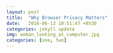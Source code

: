 ```yaml
---
layout: post
title:  "Why Browser Privacy Matters"
date:   2016-06-13 10:51:47 +0530
categories: jekyll update
img: woman_looking_at_computer.jpg
categories: [one, two]
---
```

